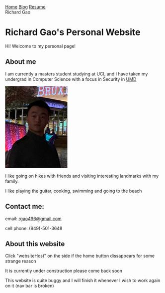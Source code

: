 <body>
    <nav>
      <a href="/websiteHost/">Home</a>
      <a href="/websiteHost/blog/">Blog</a>
      <a href="/websiteHost/resume/">Resume</a>
    </nav>
    <footer>
      Richard Gao
    </footer>
  </body>

# Richard Gao's Personal Website

Hi! Welcome to my personal page!

## About me

I am currently a masters student studying at UCI, and I have taken my undergrad in Computer Science with a focus in Security in [UMD](https://www.umd.edu/)

<img src="IMG_1066.jpg" alt="my_portrait" width="200"/>

I like going on hikes with friends and visiting interesting landmarks with my family. &nbsp;

I like playing the guitar, cooking, swimming and going to the beach &nbsp;

## Contact me:

email: rgao496@gmail.com &nbsp;

cell phone: (949)-501-3648


## About this website
Click "websiteHost" on the side if the home button dissappears for some strange reason &nbsp;

It is currently under construction please come back soon &nbsp;

This website is quite buggy and I will finish it whenever I wish to work again on it (nav bar is broken)